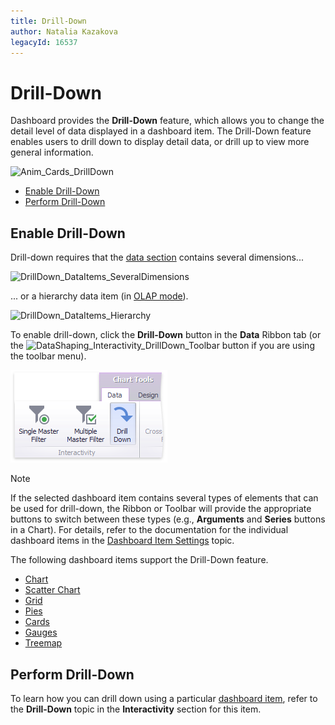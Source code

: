 ```yaml
---
title: Drill-Down
author: Natalia Kazakova
legacyId: 16537
---
```

# Drill-Down
Dashboard provides the **Drill-Down** feature, which allows you to change the detail level of data displayed in a dashboard item. The Drill-Down feature enables users to drill down to display detail data, or drill up to view more general information.

![Anim_Cards_DrillDown](../../../images/img19995.gif)
* [Enable Drill-Down](#enable-drill-down)
* [Perform Drill-Down](#perform-drill-down)

## <a name="enable-drill-down"/>Enable Drill-Down
Drill-down requires that the [data section](../binding-dashboard-items-to-data/binding-dashboard-items-to-data.md) contains several dimensions...

![DrillDown_DataItems_SeveralDimensions](../../../images/img22541.png)

... or a hierarchy data item (in [OLAP mode](../binding-dashboard-items-to-data/binding-dashboard-items-to-data-in-olap-mode.md)).

![DrillDown_DataItems_Hierarchy](../../../images/img22542.png)

To enable drill-down, click the **Drill-Down** button in the **Data** Ribbon tab (or the ![DataShaping_Interactivity_DrillDown_Toolbar](../../../images/img19513.png) button if you are using the toolbar menu).

![Chart_Interactivity_DrillDown_Ribbon](../../../images/img21872.png)

> [!NOTE]
> If the selected dashboard item contains several types of elements that can be used for drill-down, the Ribbon or Toolbar will provide the appropriate buttons to switch between these types (e.g., **Arguments** and **Series** buttons in a Chart). For details, refer to the documentation for the individual dashboard items in the [Dashboard Item Settings](../dashboard-item-settings.md) topic.

The following dashboard items support the Drill-Down feature.
* [Chart](../dashboard-item-settings/chart.md)
* [Scatter Chart](../dashboard-item-settings/scatter-chart.md)
* [Grid](../dashboard-item-settings/grid.md)
* [Pies](../dashboard-item-settings/pies.md)
* [Cards](../dashboard-item-settings/cards.md)
* [Gauges](../dashboard-item-settings/gauges.md)
* [Treemap](../dashboard-item-settings/treemap.md)

## <a name="perform-drill-down"/>Perform Drill-Down
To learn how you can drill down using a particular [dashboard item](../dashboard-item-settings.md), refer to the **Drill-Down** topic in the **Interactivity** section for this item.